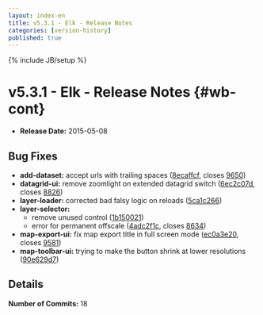 ```yaml
---
layout: index-en
title: v5.3.1 - Elk - Release Notes
categories: [version-history]
published: true
---
```

{% include JB/setup %}

# v5.3.1 - Elk - Release Notes {#wb-cont}

<div class="toc"></div>

* **Release Date:** 2015-05-08


## Bug Fixes

* **add-dataset:** accept urls with trailing spaces ([8ecaffcf](https://github.com/RAMP-PCAR/RAMP-PCAR/commit/8ecaffcf), closes [9650](http://tfs.int.ec.gc.ca:8080/tfs/DC/RAMP/_workitems/edit/9650))
* **datagrid-ui:** remove zoomlight on extended datagrid switch ([6ec2c07d](https://github.com/RAMP-PCAR/RAMP-PCAR/commit/6ec2c07d), closes [8826](http://tfs.int.ec.gc.ca:8080/tfs/DC/RAMP/_workitems/edit/8826))
* **layer-loader:** corrected bad falsy logic on reloads ([5ca1c266](https://github.com/RAMP-PCAR/RAMP-PCAR/commit/5ca1c266))
* **layer-selector:**
  * remove unused control ([1b150021](https://github.com/RAMP-PCAR/RAMP-PCAR/commit/1b150021))
  * error for permanent offscale ([4adc2f1c](https://github.com/RAMP-PCAR/RAMP-PCAR/commit/4adc2f1c), closes [8634](http://tfs.int.ec.gc.ca:8080/tfs/DC/RAMP/_workitems/edit/8634))
* **map-export-ui:** fix map export title in full screen mode ([ec0a3e20](https://github.com/RAMP-PCAR/RAMP-PCAR/commit/ec0a3e20), closes [9581](http://tfs.int.ec.gc.ca:8080/tfs/DC/RAMP/_workitems/edit/9581))
* **map-toolbar-ui:** trying to make the button shrink at lower resolutions ([90e629d7](https://github.com/RAMP-PCAR/RAMP-PCAR/commit/90e629d7))


## Details

**Number of Commits:** 18
